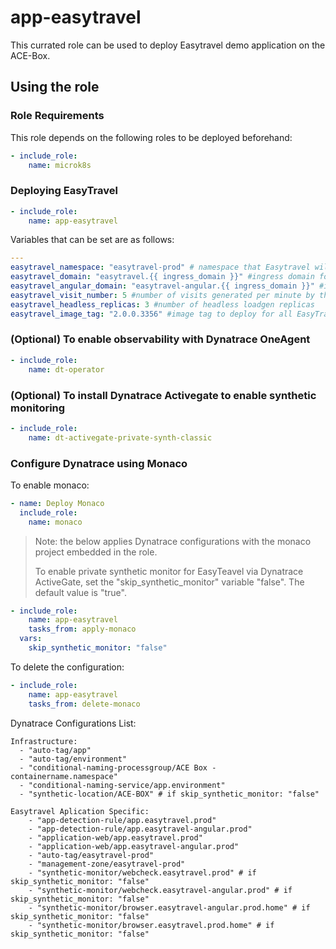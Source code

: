 # app-easytravel

This currated role can be used to deploy Easytravel demo application on the ACE-Box.

## Using the role

### Role Requirements
This role depends on the following roles to be deployed beforehand:
```yaml
- include_role:
    name: microk8s
```

### Deploying EasyTravel

```yaml
- include_role:
    name: app-easytravel
```

Variables that can be set are as follows:

```yaml
---
easytravel_namespace: "easytravel-prod" # namespace that Easytravel will be deployed in
easytravel_domain: "easytravel.{{ ingress_domain }}" #ingress domain for regular Easytravel
easytravel_angular_domain: "easytravel-angular.{{ ingress_domain }}" #ingress domain for Easytravel angular
easytravel_visit_number: 5 #number of visits generated per minute by the headless loadgen per replica
easytravel_headless_replicas: 3 #number of headless loadgen replicas
easytravel_image_tag: "2.0.0.3356" #image tag to deploy for all EasyTravel images
```

### (Optional) To enable observability with Dynatrace OneAgent

```yaml
- include_role:
    name: dt-operator
```

### (Optional) To install Dynatrace Activegate to enable synthetic monitoring

```yaml
- include_role:
    name: dt-activegate-private-synth-classic
```

### Configure Dynatrace using Monaco

To enable monaco:

```yaml
- name: Deploy Monaco
  include_role:
    name: monaco
```

> Note: the below applies Dynatrace configurations with the monaco project embedded in the role.
> 
> To enable private synthetic monitor for EasyTeavel via Dynatrace ActiveGate, set the "skip_synthetic_monitor" variable "false". The default value is "true".

```yaml
- include_role:
    name: app-easytravel
    tasks_from: apply-monaco
  vars:
    skip_synthetic_monitor: "false"
```

To delete the configuration:

```yaml
- include_role:
    name: app-easytravel
    tasks_from: delete-monaco
```

Dynatrace Configurations List:

    Infrastructure:
      - "auto-tag/app"
      - "auto-tag/environment"
      - "conditional-naming-processgroup/ACE Box - containername.namespace"
      - "conditional-naming-service/app.environment"
      - "synthetic-location/ACE-BOX" # if skip_synthetic_monitor: "false"
    
    Easytravel Aplication Specific:
        - "app-detection-rule/app.easytravel.prod"
        - "app-detection-rule/app.easytravel-angular.prod"
        - "application-web/app.easytravel.prod"
        - "application-web/app.easytravel-angular.prod"
        - "auto-tag/easytravel-prod"
        - "management-zone/easytravel-prod"
        - "synthetic-monitor/webcheck.easytravel.prod" # if skip_synthetic_monitor: "false"
        - "synthetic-monitor/webcheck.easytravel-angular.prod" # if skip_synthetic_monitor: "false"
        - "synthetic-monitor/browser.easytravel-angular.prod.home" # if skip_synthetic_monitor: "false"
        - "synthetic-monitor/browser.easytravel.prod.home" # if skip_synthetic_monitor: "false"